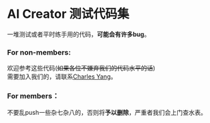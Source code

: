 # AI Creator 测试代码集
一堆测试或者平时练手用的代码，**可能会有许多bug**。
### For non-members:
欢迎参考这些代码(~~如果各位不嫌弃我们的代码水平的话~~)  
需要加入我们的，请联系[Charles Yang](https://github.com/SteveCharlesYang)。
### For members：
不要乱push一些杂七杂八的，否则将**予以删除**，严重者我们会上门查水表。
